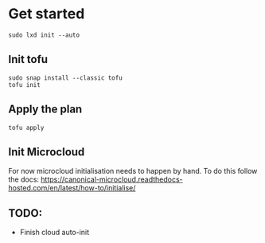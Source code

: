 # Get started

```
sudo lxd init --auto
```

## Init tofu

```
sudo snap install --classic tofu
tofu init
```

## Apply the plan

```
tofu apply
```

## Init Microcloud

For now microcloud initialisation needs to happen by hand. To do this follow the docs: https://canonical-microcloud.readthedocs-hosted.com/en/latest/how-to/initialise/

## TODO:

- Finish cloud auto-init
